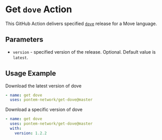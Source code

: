 # Get `dove` Action
This GitHub Action delivers specified [`dove`] release for a Move language.

[`dove`]: https://github.com/pontem-network/move-tools

## Parameters
- `version` - specified version of the release. Optional. Default value is `latest`.


## Usage Example
Download the latest version of dove

```yaml
- name: get dove
  uses: pontem-network/get-dove@master
```

Download a specific version of dove

```yaml
- name: get dove
  uses: pontem-network/get-dove@master
  with:
    version: 1.2.2
```